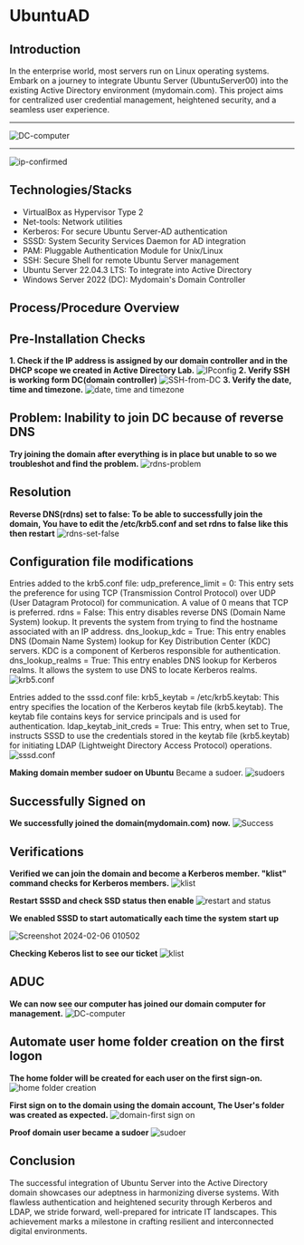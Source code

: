 # UbuntuAD

## Introduction
In the enterprise world, most servers run on Linux operating systems. Embark on a journey to integrate Ubuntu Server (UbuntuServer00) into the existing Active Directory environment (mydomain.com). This project aims for centralized user credential management, heightened security, and a seamless user experience.

---------------

![DC-computer](https://github.com/rasheedjimoh/UbuntuAD/assets/157264080/b30df6ca-fb29-4d12-a184-0cf1485b2919)

--------

![ip-confirmed](https://github.com/rasheedjimoh/UbuntuAD/assets/157264080/2edf29e0-762a-41a1-bab8-af6d29548c75)


  
## Technologies/Stacks
- VirtualBox as Hypervisor Type 2
- Net-tools: Network utilities
- Kerberos: For secure Ubuntu Server-AD authentication
- SSSD: System Security Services Daemon for AD integration
- PAM: Pluggable Authentication Module for Unix/Linux
- SSH: Secure Shell for remote Ubuntu Server management
- Ubuntu Server 22.04.3 LTS: To integrate into Active Directory
- Windows Server 2022 (DC): Mydomain's Domain Controller

## Process/Procedure Overview

## Pre-Installation Checks
**1. Check if the IP address is assigned by our domain controller and in the DHCP scope we created in Active Directory Lab.**
   ![IPconfig](https://github.com/rasheedjimoh/UbuntuAD/assets/157264080/20e383f3-b9ce-441e-b8a0-005dda6706ce)
**2. Verify SSH is working form DC(domain controller)**
   ![SSH-from-DC](https://github.com/rasheedjimoh/UbuntuAD/assets/157264080/12f58d22-1335-453f-888f-cd56b86d9aef)
**3. Verify the date, time and timezone.**
   ![date, time and timezone](https://github.com/rasheedjimoh/UbuntuAD/assets/157264080/ff7e2263-17a1-4bcd-a117-efa2008ebfed)


## Problem: Inability to join DC because of reverse DNS
**Try joining the domain after everything is in place but unable to so we troubleshot and find the problem.**
![rdns-problem](https://github.com/rasheedjimoh/UbuntuAD/assets/157264080/17f88038-a0f8-4086-9b3a-1a4fe7d1392a)

## Resolution
**Reverse DNS(rdns) set to false: To be able to successfully join the domain, You have to edit the /etc/krb5.conf and set rdns to false like this then restart**
![rdns-set-false](https://github.com/rasheedjimoh/UbuntuAD/assets/157264080/d1d0f01f-0749-4225-9785-cb7accc3446b)

## Configuration file modifications
Entries added to the krb5.conf file:
udp_preference_limit = 0: This entry sets the preference for using TCP (Transmission Control Protocol) over UDP (User Datagram Protocol) for communication. A value of 0 means that TCP is preferred.
rdns = False: This entry disables reverse DNS (Domain Name System) lookup. It prevents the system from trying to find the hostname associated with an IP address.
dns_lookup_kdc = True: This entry enables DNS (Domain Name System) lookup for Key Distribution Center (KDC) servers. KDC is a component of Kerberos responsible for authentication.
dns_lookup_realms = True: This entry enables DNS lookup for Kerberos realms. It allows the system to use DNS to locate Kerberos realms.
![krb5.conf](https://github.com/rasheedjimoh/UbuntuAD/assets/157264080/f2321536-ac1d-4db4-9256-c286bfca97fd)

Entries added to the sssd.conf file:
krb5_keytab = /etc/krb5.keytab: This entry specifies the location of the Kerberos keytab file (krb5.keytab). The keytab file contains keys for service principals and is used for authentication.
ldap_keytab_init_creds = True: This entry, when set to True, instructs SSSD to use the credentials stored in the keytab file (krb5.keytab) for initiating LDAP (Lightweight Directory Access Protocol) operations.
![sssd.conf](https://github.com/rasheedjimoh/UbuntuAD/assets/157264080/728cc170-8f7d-4a25-90de-24b42ac1fd50)

**Making domain member sudoer on Ubuntu**
Became a sudoer.
![sudoers](https://github.com/rasheedjimoh/UbuntuAD/assets/157264080/c87cdcf9-6663-4225-b3ab-c566a897873b)


## Successfully Signed on
**We successfully joined the domain(mydomain.com) now.**
![Success](https://github.com/rasheedjimoh/UbuntuAD/assets/157264080/fcc0fa82-3cec-4a8d-a2da-5e78bf16e004)


## Verifications
**Verified we can join the domain and become a Kerberos member. "klist" command checks for Kerberos members.**
![klist](https://github.com/rasheedjimoh/UbuntuAD/assets/157264080/1db9b40a-b3f9-41c9-a194-e8492aba3585)

**Restart SSSD and check SSD status then enable**
![restart and status](https://github.com/rasheedjimoh/UbuntuAD/assets/157264080/50badcc9-7527-45c6-8cac-c13e840593b3)

**We enabled SSSD to start automatically each time the system start up**

![Screenshot 2024-02-06 010502](https://github.com/rasheedjimoh/UbuntuAD/assets/157264080/73d034a9-5975-49e8-8762-17c0999d87a3)

**Checking Keberos list to see our ticket**
![klist](https://github.com/rasheedjimoh/UbuntuAD/assets/157264080/dbc6debe-f17d-4026-b8d7-ad2de5e50ac5)

## ADUC
**We can now see our computer has joined our domain computer for management.**
![DC-computer](https://github.com/rasheedjimoh/UbuntuAD/assets/157264080/b30df6ca-fb29-4d12-a184-0cf1485b2919)


## Automate user home folder creation on the first logon
**The home folder will be created for each user on the first sign-on.**
![home folder creation](https://github.com/rasheedjimoh/UbuntuAD/assets/157264080/62686382-4813-4a7e-a5a2-ec4e3019052a)

**First sign on to the domain using the domain account, The User's folder was created as expected.**
![domain-first sign on](https://github.com/rasheedjimoh/UbuntuAD/assets/157264080/ee260651-59d7-48f4-a1ec-3a7c1bfdc5f7)

**Proof domain user became a sudoer**
![sudoer](https://github.com/rasheedjimoh/UbuntuAD/assets/157264080/9abeb090-5cad-4970-86c4-1118fb1e5f0d)


## Conclusion
The successful integration of Ubuntu Server into the Active Directory domain showcases our adeptness in harmonizing diverse systems. With flawless authentication and heightened security through Kerberos and LDAP, we stride forward, well-prepared for intricate IT landscapes. This achievement marks a milestone in crafting resilient and interconnected digital environments.
